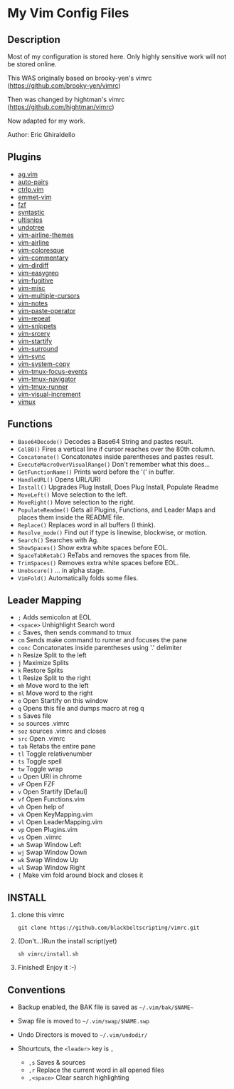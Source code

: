 My Vim Config Files
===================


Description
-----------
Most of my configuration is stored here.  Only highly sensitive work will not be stored online.

This WAS originally based on brooky-yen's vimrc (https://github.com/brooky-yen/vimrc)

Then was changed by hightman's vimrc (https://github.com/hightman/vimrc)

Now adapted for my work.

Author: Eric Ghiraldello


Plugins
-------
 * [ag.vim](https://github.com/rking/ag.vim)
 * [auto-pairs](https://github.com/jiangmiao/auto-pairs)
 * [ctrlp.vim](https://github.com/kien/ctrlp.vim)
 * [emmet-vim](https://github.com/mattn/emmet-vim)
 * [fzf](https://github.com/junegunn/fzf)
 * [syntastic](https://github.com/scrooloose/syntastic)
 * [ultisnips](https://github.com/SirVer/ultisnips)
 * [undotree](https://github.com/mbbill/undotree)
 * [vim-airline-themes](https://github.com/vim-airline/vim-airline-themes)
 * [vim-airline](https://github.com/bling/vim-airline)
 * [vim-coloresque](https://github.com/gorodinskiy/vim-coloresque)
 * [vim-commentary](https://github.com/tpope/vim-commentary)
 * [vim-dirdiff](https://github.com/will133/vim-dirdiff)
 * [vim-easygrep](https://github.com/dkprice/vim-easygrep)
 * [vim-fugitive](https://github.com/tpope/vim-fugitive)
 * [vim-misc](https://github.com/xolox/vim-misc)
 * [vim-multiple-cursors](https://github.com/terryma/vim-multiple-cursors)
 * [vim-notes](https://github.com/xolox/vim-notes)
 * [vim-paste-operator](https://github.com/blackbeltscripting/vim-paste-operator)
 * [vim-repeat](https://github.com/tpope/vim-repeat)
 * [vim-snippets](https://github.com/honza/vim-snippets)
 * [vim-srcery](https://github.com/roosta/vim-srcery)
 * [vim-startify](https://github.com/mhinz/vim-startify)
 * [vim-surround](https://github.com/tpope/vim-surround)
 * [vim-sync](https://github.com/eshion/vim-sync)
 * [vim-system-copy](https://github.com/christoomey/vim-system-copy)
 * [vim-tmux-focus-events](https://github.com/tmux-plugins/vim-tmux-focus-events)
 * [vim-tmux-navigator](https://github.com/christoomey/vim-tmux-navigator)
 * [vim-tmux-runner](https://github.com/christoomey/vim-tmux-runner)
 * [vim-visual-increment](https://github.com/triglav/vim-visual-increment)
 * [vimux](https://github.com/benmills/vimux)


Functions
---------
 * `Base64Decode()` Decodes a Base64 String and pastes result.
 * `Col80()` Fires a vertical line if cursor reaches over the 80th column.
 * `Concatonate()` Concatonates inside parentheses and pastes result.
 * `ExecuteMacroOverVisualRange()` Don't remember what this does...
 * `GetFunctionName()` Prints word before the '(' in buffer.
 * `HandleURL()` Opens URL/URI
 * `Install()` Upgrades Plug Install, Does Plug Install, Populate Readme
 * `MoveLeft()` Move selection to the left.
 * `MoveRight()` Move selection to the right.
 * `PopulateReadme()` Gets all Plugins, Functions, and Leader Maps and places them inside the README file.
 * `Replace()` Replaces word in all buffers (I think).
 * `Resolve_mode()` Find out if type is linewise, blockwise, or motion.
 * `Search()` Searches with Ag.
 * `ShowSpaces()` Show extra white spaces before EOL.
 * `SpaceTabRetab()` ReTabs and removes the spaces from file.
 * `TrimSpaces()` Removes extra white spaces before EOL.
 * `Unobscure()` ... in alpha stage.
 * `VimFold()` Automatically folds some files.


Leader Mapping
--------------
 * `;` Adds semicolon at EOL
 * `<space>` Unhighlight Search word
 * `c` Saves, then sends command to tmux
 * `cm` Sends make command to runner and focuses the pane
 * `conc` Concatonates inside parentheses using '.' delimiter
 * `h` Resize Split to the left
 * `j` Maximize Splits
 * `k` Restore Splits
 * `l` Resize Split to the right
 * `mh` Move word to the left
 * `ml` Move word to the right
 * `o` Open Startify on this window
 * `q` Opens this file and dumps macro at reg q
 * `s` Saves file
 * `so` sources .vimrc
 * `soz` sources .vimrc and closes
 * `src` Open .vimrc
 * `tab` Retabs the entire pane
 * `tl` Toggle relativenumber
 * `ts` Toggle spell
 * `tw` Toggle wrap
 * `u` Open URI in chrome
 * `vF` Open FZF
 * `v` Open Startify [Defaul]
 * `vf` Open Functions.vim
 * `vh` Open help of <C-WORD>
 * `vk` Open KeyMapping.vim
 * `vl` Open LeaderMapping.vim
 * `vp` Open Plugins.vim
 * `vs` Open .vimrc
 * `wh` Swap Window Left
 * `wj` Swap Window Down
 * `wk` Swap Window Up
 * `wl` Swap Window Right
 * `{` Make vim fold around block and closes it



INSTALL
-------

1. clone this vimrc
    ```
    git clone https://github.com/blackbeltscripting/vimrc.git
    ```

2. (Don't...)Run the install script(yet)
    ```
    sh vimrc/install.sh
    ```

3. Finished! Enjoy it :-)


Conventions
-----------

* Backup enabled, the BAK file is saved as `~/.vim/bak/$NAME~`

* Swap file is moved to `~/.vim/swap/$NAME.swp`

* Undo Directors is moved to `~/.vim/undodir/`

* Shourtcuts, the `<leader>` key is `,`
  - `,s` Saves & sources
  - `,r` Replace the current word in all opened files
  - `,<space>` Clear search highlighting
